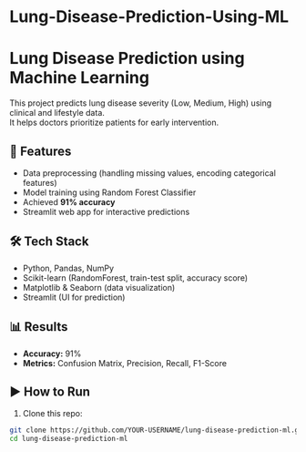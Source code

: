 # Lung-Disease-Prediction-Using-ML
# Lung Disease Prediction using Machine Learning  

This project predicts lung disease severity (Low, Medium, High) using clinical and lifestyle data.  
It helps doctors prioritize patients for early intervention.  

## 🚀 Features
- Data preprocessing (handling missing values, encoding categorical features)
- Model training using Random Forest Classifier
- Achieved **91% accuracy**
- Streamlit web app for interactive predictions

## 🛠 Tech Stack
- Python, Pandas, NumPy  
- Scikit-learn (RandomForest, train-test split, accuracy score)  
- Matplotlib & Seaborn (data visualization)  
- Streamlit (UI for prediction)

## 📊 Results
- **Accuracy:** 91%  
- **Metrics:** Confusion Matrix, Precision, Recall, F1-Score

## ▶️ How to Run
1. Clone this repo:
```bash
git clone https://github.com/YOUR-USERNAME/lung-disease-prediction-ml.git
cd lung-disease-prediction-ml
